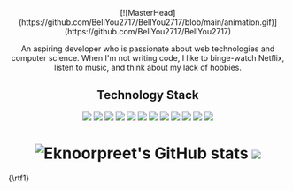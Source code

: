 <p align="center">[![MasterHead](https://github.com/BellYou2717/BellYou2717/blob/main/animation.gif)](https://github.com/BellYou2717/BellYou2717)<p align="center">

<p align="center">An aspiring developer who is passionate about web technologies and computer science. When I'm not writing code, I like to binge-watch Netflix, listen to music, and think about my lack of hobbies.</p>

<h2 align="center">Technology Stack</h2>

<p align="center">
  <img src="https://img.shields.io/badge/-HTML5-E34F26?style=for-the-badge&logo=html5&logoColor=white" height="30" />
  <img src="https://img.shields.io/badge/-CSS3-1572B6?style=for-the-badge&logo=css3" height="30" />
  <img src="https://img.shields.io/badge/-JavaScript-F7DF1C?style=for-the-badge&logo=javascript&&logoColor=000" height="30" />
  <img src="https://img.shields.io/badge/-React-65C7E5?style=for-the-badge&logo=react&&logoColor=fff" height="30"/>
  <img src="https://img.shields.io/badge/-Sass-CD6599?style=for-the-badge&logo=sass&&logoColor=fff" height="30"/>
  <img src="https://img.shields.io/badge/-Nodejs-469149?style=for-the-badge&logo=Node.js&&logoColor=fff" height="30" />
  <img src="https://img.shields.io/badge/-MongoDB-48A249?style=for-the-badge&logo=mongodb&&logoColor=fff" height="30" />
  <img src="https://img.shields.io/badge/-postgresql-29418D?style=for-the-badge&logo=postgresql&&logoColor=fff" height="30" />
  <img src="https://img.shields.io/badge/-Netlify-4CA49F?style=for-the-badge&logo=netlify&&logoColor=fff" height="30" />
  <img src="https://img.shields.io/badge/-Heroku-430098?style=for-the-badge&logo=heroku&&logoColor=fff" height="30" />
  <img src="https://img.shields.io/badge/-Git-F05032?style=for-the-badge&logo=git&&logoColor=fff" height="30" />
  <img src="https://img.shields.io/badge/-GitHub-000?style=for-the-badge&logo=github&&logoColor=fff" height="30" />
</p>

<h1 align="center">
  <img src="https://github-readme-stats.vercel.app/api?username=eknoorpreet&show_icons=true&include_all_commits=true&count_private=true&theme=jolly&layout=compact" alt="Eknoorpreet's GitHub stats" width="500">
  <img src="https://github-readme-stats.vercel.app/api/top-langs/?username=eknoorpreet&hide=procfile&theme=jolly" height="197">
</h1>


<!--
**eknoorpreet/eknoorpreet** is a ✨ _special_ ✨ repository because its `README.md` (this file) appears on your GitHub profile.

Here are some ideas to get you started:

- 🔭 I’m currently working on ...
- 🌱 I’m currently learning ...
- 👯 I’m looking to collaborate on ...
- 🤔 I’m looking for help with ...
- 💬 Ask me about ...
- 📫 How to reach me: ...
- 😄 Pronouns: ...
- ⚡ Fun fact: ...
-->
{\rtf1}